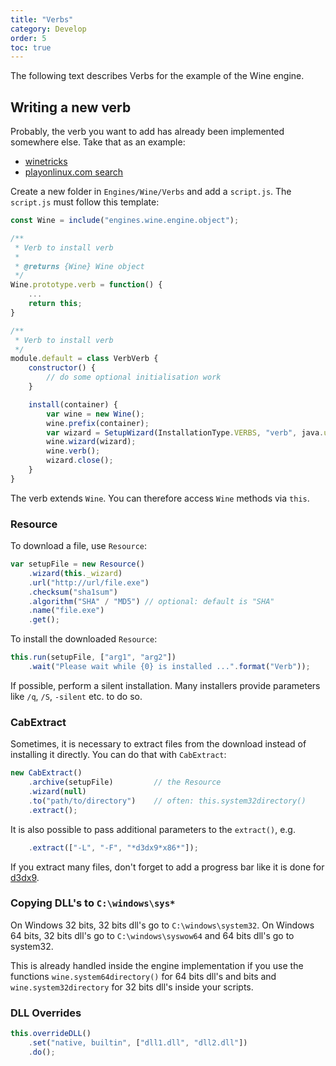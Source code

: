 ```yaml
---
title: "Verbs"
category: Develop
order: 5
toc: true
---
```


The following text describes Verbs for the example of the Wine engine.

## Writing a new verb
Probably, the verb you want to add has already been implemented somewhere else. Take that as an example:
* [winetricks](https://github.com/Winetricks/winetricks/blob/master/src/winetricks)
* [playonlinux.com search](https://www.playonlinux.com/en/forums.html)

Create a new folder in `Engines/Wine/Verbs` and add a `script.js`. The `script.js` must follow this template:

```javascript
const Wine = include("engines.wine.engine.object");

/**
 * Verb to install verb
 * 
 * @returns {Wine} Wine object
 */
Wine.prototype.verb = function() {
    ...
    return this;
}

/**
 * Verb to install verb
 */
module.default = class VerbVerb {
    constructor() {
        // do some optional initialisation work
    }

    install(container) {
        var wine = new Wine();
        wine.prefix(container);
        var wizard = SetupWizard(InstallationType.VERBS, "verb", java.util.Optional.empty());
        wine.wizard(wizard);
        wine.verb();
        wizard.close();
    }
}
```

The verb extends `Wine`. You can therefore access `Wine` methods via `this`.

### Resource
To download a file, use `Resource`:

```javascript
var setupFile = new Resource()
    .wizard(this._wizard)
    .url("http://url/file.exe")
    .checksum("sha1sum")
    .algorithm("SHA" / "MD5") // optional: default is "SHA"
    .name("file.exe")
    .get();
```

To install the downloaded `Resource`:

```javascript
this.run(setupFile, ["arg1", "arg2"])
    .wait("Please wait while {0} is installed ...".format("Verb"));
```

If possible, perform a silent installation. Many installers provide parameters like `/q`, `/S`, `-silent` etc. to do so.

### CabExtract
Sometimes, it is necessary to extract files from the download instead of installing it directly. You can do that with `CabExtract`:

```javascript
new CabExtract()
    .archive(setupFile)         // the Resource
    .wizard(null)
    .to("path/to/directory")    // often: this.system32directory()
    .extract();
```

It is also possible to pass additional parameters to the `extract()`, e.g.

```javascript
    .extract(["-L", "-F", "*d3dx9*x86*"]);
```

If you extract many files, don't forget to add a progress bar like it is done for [d3dx9](https://github.com/PhoenicisOrg/scripts/blob/master/Engines/Wine/Verbs/d3dx9/script.js).

### Copying DLL's to `C:\windows\sys*`
On Windows 32 bits, 32 bits dll's go to `C:\windows\system32`.
On Windows 64 bits, 32 bits dll's go to `C:\windows\syswow64` and 64 bits dll's go to system32.

This is already handled inside the engine implementation if you use the functions `wine.system64directory()` for 64 bits dll's and bits and `wine.system32directory` for 32 bits dll's inside your scripts.

### DLL Overrides

```javascript
this.overrideDLL()
    .set("native, builtin", ["dll1.dll", "dll2.dll"])
    .do();
```
